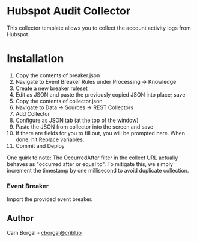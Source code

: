 # Hubspot Audit Collector

This collector template allows you to collect the account activity logs from Hubspot.

# Installation

1) Copy the contents of breaker.json
2) Navigate to Event Breaker Rules under Processing -> Knowledge
3) Create a new breaker ruleset
4) Edit as JSON and paste the previously copied JSON into place; save
5) Copy the contents of collector.json
6) Navigate to Data -> Sources -> REST Collectors
7) Add Collector
8) Configure as JSON tab (at the top of the window)
9) Paste the JSON from collector into the screen and save
10) If there are fields for you to fill out, you will be prompted here. When done, hit Replace variables.
12) Commit and Deploy

One quirk to note: The OccurredAfter filter in the collect URL actually behaves as "occurred after or equal to". To mitigate this, we simply increment the timestamp by one millisecond to avoid duplicate collection.

### Event Breaker

Import the provided event breaker.

## Author
Cam Borgal - cborgal@cribl.io

